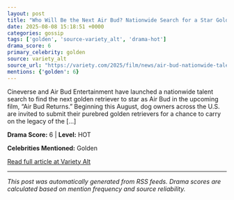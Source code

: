 ```yaml
---
layout: post
title: "Who Will Be the Next Air Bud? Nationwide Search for a Star Golden Retriever Begins"
date: 2025-08-08 15:18:51 +0000
categories: gossip
tags: ['golden', 'source-variety_alt', 'drama-hot']
drama_score: 6
primary_celebrity: golden
source: variety_alt
source_url: "https://variety.com/2025/film/news/air-bud-nationwide-talent-search-golden-retriever-1236482445/"
mentions: {'golden': 6}
---
```


Cineverse and Air Bud Entertainment have launched a nationwide talent search to find the next golden retriever to star as Air Bud in the upcoming film, “Air Bud Returns.” Beginning this August, dog owners across the U.S. are invited to submit their purebred golden retrievers for a chance to carry on the legacy of the […]

**Drama Score:** 6 | **Level:** HOT

**Celebrities Mentioned:** Golden

[Read full article at Variety Alt](https://variety.com/2025/film/news/air-bud-nationwide-talent-search-golden-retriever-1236482445/)

---
*This post was automatically generated from RSS feeds. Drama scores are calculated based on mention frequency and source reliability.*
